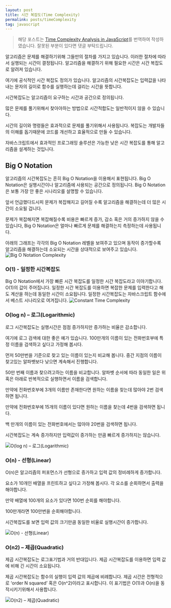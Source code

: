 ```yaml
---
layout: post
title: 시간 복잡도(Time Complexity)
permalink: posts/timeComplexity
tag: javascript
---
```


> 해당 포스트는 [Time Complexity Analysis in JavaScript](https://www.jenniferbland.com/time-complexity-analysis-in-javascript/)를 번역하여 작성하였습니다. 잘못된 부분이 있다면 댓글 부탁드립니다.

알고리즘은 문제를 해결하기위해 그들만의 절차를 가지고 있습니다. 이러한 절차에 따라서 실행되는 시간이 결정됩니다. 알고리즘을 해결하기 위해 필요한 시간은 시간 복잡도로 알려져 있습니다.

여기에 공식적인 시간 복잡도 정의가 있습니다. 알고리즘의 시간복잡도는 입력값을 나타내는 문자의 길이로 함수를 실행하는데 걸리는 시간을 뜻합니다.

시간복잡도는 알고리즘이 요구하는 시간과 공간으로 정의됩니다.

많은 문제를 풀기위해서 찾아야하는 방법으로 시간적합도는 일반적이지 않을 수 있습니다.

시간의 길이와 명령들은 효과적으로 문제를 풀기위해서 사용됩니다. 복잡도는 개발자들의 이해를 돕기때문에 코드를 개선하고 효율적으로 만들 수 있습니다.

자바스크립트에서 효과적인 프로그래밍 솔루션은 가능한 낮은 시간 복잡도를 통해 알고리즘을 설계하는 것입니다.

## Big O Notation

알고리즘의 시간복잡도는 흔히 Big O Notation을 이용해서 표현됩니다. Big O Notation은 실행시간이나 알고리즘에 사용되는 공간으로 정의됩니다. Big O Notation은 보통 가장 안 좋은 시나리오를 설명할 수 있습니다.

앞서 언급했다드시피 문제가 복잡해지고 길어질 수록 알고리즘을 해결하는데 더 많은 시간이 소요될 겁니다.

문제가 복잡해지면 복잡해질수록 비용은 빠르게 증가, 감소 혹은 거의 증가하지 않을 수 있습니다, Big O Notation은 얼마나 빠르게 문제를 해결하는지 측정하는데 사용됩니다.

아래의 그래프는 각각의 Big O Notation 레벨을 보여주고 있으며 동작이 증가할수록 알고리즘을 해결하는데 소요되는 시간을 상대적으로 보여주고 있습니다.
![Big O Notation Complexity](https://i1.wp.com/www.jenniferbland.com/wp-content/uploads/big-o-complexity.png?w=783&ssl=1)

### O(1) - 일정한 시간복잡도

Big O Notation에서 가장 빠른 시간 복잡도를 일정한 시간 복잡도라고 이야기합니다. O(1)의 값이 주어집니다. 일정한 시간 복잡도를 이용하면 복잡한 문제를 입력한다고 해도 계산을 하는데 동일한 시간이 소요됩니다. 일정한 시간복잡도는 자바스크립트 함수에서 베스트 시나리오로 여겨집니다.
![Constant Time Complexity](https://i0.wp.com/www.jenniferbland.com/wp-content/uploads/O1-constant-time-complexity.jpg?w=416&ssl=1)

### O(log n) – 로그(Logarithmic)

로그 시간복잡도는 실행시간은 점점 증가하지만 증가하는 비율은 감소합니다.

여기에 로그 검색에 대한 좋은 예가 있습니다. 100만개의 이름이 있는 전화번호부에 특정 이름을 검색하고 싶다고 가정해 봅시다.

먼저 50만번을 기준으로 찾고 있는 이름이 있는지 비교해 봅니다. 중간 지점의 이름이 찾고있는 알파벳보다 낮으면 계속해서 진행합니다.

50만 번째 이름과 찾으려고하는 이름을 비교합니다. 알파벳 순서에 따라 동일한 일은 위 혹은 아래로 반복적으로 실행하면서 이름을 검색합니다.

만약에 전화번호부에 3개의 이름만 존재한다면 원하는 이름을 찾는데 많아야 2번 검색하면 됩니다.

만약에 전화번호부에 15개의 이름이 있다면 원하는 이름을 찾는데 4번을 검색하면 됩니다.

백 만개의 이름이 있는 전화번호에서는 많아야 20번을 검색하면 됩니다.

시간복잡도는 계속 증가하지만 입력값이 증가하는 만큼 빠르게 증가하지는 않습니다.

![O(log n) – 로그(Logarithmic)](https://i1.wp.com/www.jenniferbland.com/wp-content/uploads/Olog-n-logarithmic-complexity.jpg?w=472&ssl=1)

### O(n) - 선형(Linear)

O(n)은 알고리즘의 퍼포먼스가 선형으로 증가하고 입력 값의 정비례하게 증가합니다.

요소가 10개인 배열을 프린트하고 싶다고 가정해 봅시다. 각 요소를 순회하면서 출력을 해야합니다.

만약 배열에 100개의 요소가 있다면 100번 순회를 해야합니다.

100만개라면 100만번을 순회해야합니다.

시간복잡도를 보면 입력 값의 크기만큼 동일한 비율로 실행시간이 증가합니다.

![O(n) - 선형(Linear)](https://i2.wp.com/www.jenniferbland.com/wp-content/uploads/On-Linear-Complexity.jpg?w=463&ssl=1)

### O(n2) – 제곱(Quadratic)

제곱 시간복잡도는 로그표기법과 거의 반대입니다. 제곱 시간복잡도를 이용하면 입력 값에 비해 긴 시간이 소요됩니다.

제곱 시간복잡도는 함수의 실행이 입력 값의 제곱에 비례합니다. 제곱 시간은 전형적으로 ‘order N squared’ 혹은 O(n^2)이라고 표시합니다. 이 표기법은 O(1)과 O(n)을 동작시키기위해서 사용합니다.

![O(n2) – 제곱(Quadratic)](https://i1.wp.com/www.jenniferbland.com/wp-content/uploads/On2-quadratic-time-complexity.jpg?w=382&ssl=1)
